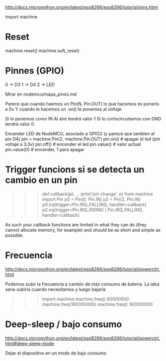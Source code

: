 http://docs.micropython.org/en/latest/esp8266/esp8266/tutorial/pins.html

import machine

# Reset
machine.reset()
machine.soft_reset(

# Pinnes (GPIO)

0 -> D3
1 -> D4
2 -> LED

Mirar en nodemcu/mapa_pines.md

Parece que cuando haemos un Pin(N, Pin.OUT) lo que hacemos es ponerlo a 0v
Y cuando le hacemos un .on() le ponemos al voltaje

Si lo ponemos como IN
Al aire tendrá valor 1
Si lo cortocircuitamos con GND tendrá valor 0

Encender LED de NodeMCU, asociado a GPIO2 (y parece que tambien al pin D4)
pin = machine.Pin(2, machine.Pin.OUT)
pin.on() # apagar el led (pin voltaje a 3.3v)
pin.off() # encender el led
pin.value() # valor actual
pin.value(0) # encender, 1 para apagar

# Trigger funcions si se detecta un cambio en un pin
>>> def callback(p):
...     print('pin change', p)
>>> from machine import Pin
>>> p0 = Pin(0, Pin.IN)
>>> p2 = Pin(2, Pin.IN)
>>> p0.irq(trigger=Pin.IRQ_FALLING, handler=callback)
>>> p2.irq(trigger=Pin.IRQ_RISING | Pin.IRQ_FALLING, handler=callback)

As such your callback functions are limited in what they can do (they cannot allocate memory, for example) and should be as short and simple as possible.


# Frecuencia
http://docs.micropython.org/en/latest/esp8266/esp8266/tutorial/powerctrl.html

Podemos subir la frecuencia a cambio de más consumo de bateria.
La idea seria subirla cuando necesitamos y luego bajarla

>>> import machine
>>> machine.freq()
80000000
>>> machine.freq(160000000)
>>> machine.freq()
160000000



# Deep-sleep / bajo consumo
http://docs.micropython.org/en/latest/esp8266/esp8266/tutorial/powerctrl.html#deep-sleep-mode

Dejar el dispositivo en un modo de bajo consumo

